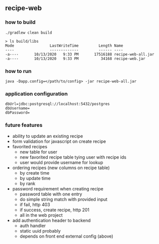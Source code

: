 ## recipe-web

### how to build
```
./gradlew clean build

> ls build/libs
Mode                LastWriteTime         Length Name
----                -------------         ------ ----
-a----       10/13/2020   9:33 PM       17516188 recipe-web-all.jar
-a----       10/13/2020   9:33 PM          34168 recipe-web.jar
```

### how to run
```
java -Dapp.config=</path/to/config> -jar recipe-web-all.jar
```

### application configuration
```
dbUrl=jdbc:postgresql://localhost:5432/postgres
dbUsername=
dbPassword=
```

### future features
* ability to update an existing recipe
* form validation for javascript on create recipe
* favorited recipes
    * new table for user
    * new favorited recipe table tying user with recipe ids
    * user would provide username for lookup
* ordering recipes (new columns on recipe table)
    * by create time
    * by update time
    * by rank
* password requirement when creating recipe
    * password table with one entry
    * do simple string match with provided input
    * if fail, http 403
    * if success, create recipe, http 201
    * all in the web project
* add authentication header to backend
    * auth handler
    * static uuid probably
    * depends on front end external config (above)
